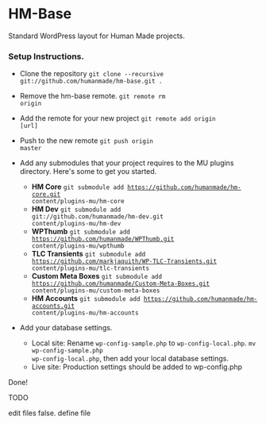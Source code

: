 HM-Base
=======

Standard WordPress layout for Human Made projects.

### Setup Instructions.

* Clone the repository <code>git clone --recursive git://github.com/humanmade/hm-base.git .</code>
* Remove the hm-base remote. <code>git remote rm origin</code>
* Add the remote for your new project <code>git remote add origin [url]</code>
* Push to the new remote <code>git push origin master</code>

* Add any submodules that your project requires to the MU plugins directory. Here's some to get you started.
	* <strong>HM Core</strong> <code>git submodule add https://github.com/humanmade/hm-core.git content/plugins-mu/hm-core</code>
	* <strong>HM Dev</strong> <code>git submodule add git://github.com/humanmade/hm-dev.git content/plugins-mu/hm-dev</code>
	* <strong>WPThumb</strong> <code>git submodule add https://github.com/humanmade/WPThumb.git content/plugins-mu/wpthumb</code>
	* <strong>TLC Transients</strong> <code>git submodule add https://github.com/markjaquith/WP-TLC-Transients.git content/plugins-mu/tlc-transients</code>
	* <strong>Custom Meta Boxes</strong> <code>git submodule add https://github.com/humanmade/Custom-Meta-Boxes.git content/plugins-mu/custom-meta-boxes</code>
	* <strong>HM Accounts</strong> <code>git submodule add https://github.com/humanmade/hm-accounts.git content/plugins-mu/hm-accounts</code>

* Add your database settings.
	* Local site: Rename <code>wp-config-sample.php</code> to <code>wp-config-local.php</code>. <code>mv wp-config-sample.php wp-config-local.php</code>, then add your local database settings.
	* Live site:  Production settings should be added to wp-config.php

Done!


TODO

edit files false.
define file